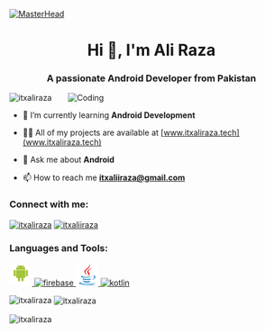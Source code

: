[![MasterHead](https://1.bp.blogspot.com/-7A4WynwLsMw/XbBpCXG8fHI/AAAAAAAAMt4/uOa1bpLskYgrwGbllhSu2SDj_Mig8SXJQCLcBGAsYHQ/s1600/2000_600px.gif)](https://www.itxaliraza.tech)

<h1 align="center">Hi 👋, I'm Ali Raza</h1>
<h3 align="center">A passionate Android Developer from Pakistan</h3>
<img align="right" alt="Coding" width="400" src="https://cdn.dribbble.com/users/1162077/screenshots/3848914/programmer.gif"
<p align="left"> <img src="https://komarev.com/ghpvc/?username=itxaliraza&label=Profile%20views&color=0e75b6&style=flat" alt="itxaliraza" /> </p>

- 🌱 I’m currently learning **Android Development**

- 👨‍💻 All of my projects are available at [www.itxaliraza.tech](www.itxaliraza.tech)

- 💬 Ask me about **Android**

- 📫 How to reach me **itxaliiraza@gmail.com**

<h3 align="left">Connect with me:</h3>
<p align="left">
<a href="https://linkedin.com/in/itxaliraza" target="blank"><img align="center" src="https://raw.githubusercontent.com/rahuldkjain/github-profile-readme-generator/master/src/images/icons/Social/linked-in-alt.svg" alt="itxaliraza" height="30" width="40" /></a>
<a href="https://fb.com/itxaliiraza" target="blank"><img align="center" src="https://raw.githubusercontent.com/rahuldkjain/github-profile-readme-generator/master/src/images/icons/Social/facebook.svg" alt="itxaliiraza" height="30" width="40" /></a>
</p>

<h3 align="left">Languages and Tools:</h3>
<p align="left"> <a href="https://developer.android.com" target="_blank" rel="noreferrer"> <img src="https://raw.githubusercontent.com/devicons/devicon/master/icons/android/android-original-wordmark.svg" alt="android" width="40" height="40"/> </a> <a href="https://firebase.google.com/" target="_blank" rel="noreferrer"> <img src="https://www.vectorlogo.zone/logos/firebase/firebase-icon.svg" alt="firebase" width="40" height="40"/> </a> <a href="https://www.java.com" target="_blank" rel="noreferrer"> <img src="https://raw.githubusercontent.com/devicons/devicon/master/icons/java/java-original.svg" alt="java" width="40" height="40"/> </a> <a href="https://kotlinlang.org" target="_blank" rel="noreferrer"> <img src="https://www.vectorlogo.zone/logos/kotlinlang/kotlinlang-icon.svg" alt="kotlin" width="40" height="40"/> </a> </p>

<p><img align="left" src="https://github-readme-stats.vercel.app/api/top-langs?username=itxaliraza&show_icons=true&locale=en&layout=compact" alt="itxaliraza" /></p>

<p>&nbsp;<img align="center" src="https://github-readme-stats.vercel.app/api?username=itxaliraza&show_icons=true&locale=en" alt="itxaliraza" /></p>

<p><img align="center" src="https://github-readme-streak-stats.herokuapp.com/?user=itxaliraza&" alt="itxaliraza" /></p>
